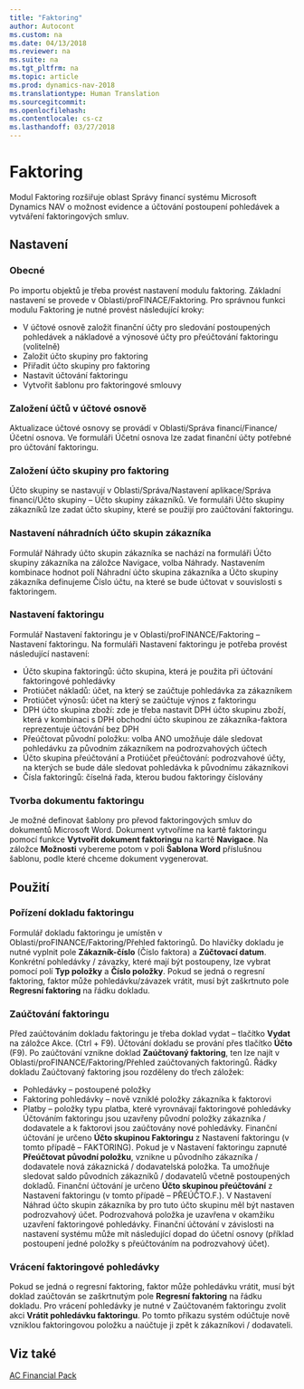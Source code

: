 ```yaml
---
title: "Faktoring"
author: Autocont
ms.custom: na
ms.date: 04/13/2018
ms.reviewer: na
ms.suite: na
ms.tgt_pltfrm: na
ms.topic: article
ms.prod: dynamics-nav-2018
ms.translationtype: Human Translation
ms.sourcegitcommit:
ms.openlocfilehash:
ms.contentlocale: cs-cz
ms.lasthandoff: 03/27/2018
---
```


# <a name="ac-fp-faktoring"></a>Faktoring
Modul Faktoring rozšiřuje oblast Správy financí systému Microsoft Dynamics NAV o možnost evidence a účtování postoupení pohledávek a vytváření faktoringových smluv.

## Nastavení

### Obecné
Po importu objektů je třeba provést nastavení modulu faktoring. Základní nastavení se provede v Oblasti/proFINACE/Faktoring.
Pro správnou funkci modulu Faktoring je nutné provést následující kroky:
* V účtové osnově založit finanční účty pro sledování postoupených pohledávek a nákladové a výnosové účty pro přeúčtování faktoringu (volitelně)
* Založit účto skupiny pro faktoring
* Přiřadit účto skupiny pro faktoring
* Nastavit účtování faktoringu
* Vytvořit šablonu pro faktoringové smlouvy

### Založení účtů v účtové osnově
Aktualizace účtové osnovy se provádí v Oblasti/Správa financí/Finance/Účetní osnova. Ve formuláři Účetní osnova lze zadat finanční účty potřebné pro účtování faktoringu.

### Založení účto skupiny pro faktoring
Účto skupiny se nastavují v Oblasti/Správa/Nastavení aplikace/Správa financí/Účto skupiny – Účto skupiny zákazníků. 
Ve formuláři Účto skupiny zákazníků lze zadat účto skupiny, které se použijí pro zaúčtování faktoringu.

### Nastavení náhradních účto skupin zákazníka
Formulář Náhrady účto skupin zákazníka se nachází na formuláři Účto skupiny zákazníka na záložce Navigace, volba Náhrady.
Nastavením kombinace hodnot polí Náhradní účto skupina zákazníka a Účto skupiny zákazníka definujeme Číslo účtu, na které se bude účtovat v souvislosti s faktoringem.

### Nastavení faktoringu
Formulář Nastavení faktoringu je v Oblasti/proFINANCE/Faktoring – Nastavení faktoringu.
Na formuláři Nastavení faktoringu je potřeba provést následující nastavení:
* Účto skupina faktoringů: účto skupina, která je použita při účtování faktoringové pohledávky
* Protiúčet nákladů: účet, na který se zaúčtuje pohledávka za zákazníkem
* Protiúčet výnosů: účet na který se zaúčtuje výnos z faktoringu
* DPH účto skupina zboží: zde je třeba nastavit DPH účto skupinu zboží, která v kombinaci s DPH obchodní účto skupinou ze zákazníka-faktora reprezentuje účtování bez DPH
* Přeúčtovat původní položku: volba ANO umožňuje dále sledovat pohledávku za původním zákazníkem na podrozvahových účtech
* Účto skupina přeúčtování a Protiúčet přeúčtování:  podrozvahové účty, na kterých se bude dále sledovat pohledávka k původnímu zákazníkovi
* Čísla faktoringů: číselná řada, kterou budou faktoringy číslovány

### Tvorba dokumentu faktoringu
Je možné definovat šablony pro převod faktoringových smluv do dokumentů Microsoft Word.
Dokument vytvoříme na kartě faktoringu pomocí funkce **Vytvořit dokument faktoringu** na kartě **Navigace**.
Na záložce **Možnosti** vybereme potom v poli **Šablona Word** příslušnou šablonu, podle které chceme dokument vygenerovat.

## Použití

### Pořízení dokladu faktoringu
Formulář dokladu faktoringu je umístěn v Oblasti/proFINANCE/Faktoring/Přehled faktoringů. Do hlavičky dokladu je nutné vyplnit pole **Zákazník-číslo** (Číslo faktora) a **Zúčtovací datum**.
Konkrétní pohledávky / závazky, které mají být postoupeny, lze vybrat pomocí polí **Typ položky** a **Číslo položky**. Pokud se jedná o regresní faktoring, faktor může pohledávku/závazek vrátit, musí být zaškrtnuto pole **Regresní faktoring** na řádku dokladu.

### Zaúčtování faktoringu
Před zaúčtováním dokladu faktoringu je třeba doklad vydat – tlačítko **Vydat** na záložce Akce. (Ctrl + F9). Účtování dokladu se prování přes tlačítko **Účto** (F9). Po zaúčtování vznikne doklad **Zaúčtovaný faktoring**, ten lze najít v Oblasti/proFINANCE/Faktoring/Přehled zaúčtovaných faktoringů.
Řádky dokladu Zaúčtovaný faktoring jsou rozděleny do třech záložek:
* Pohledávky – postoupené položky
* Faktoring pohledávky – nově vzniklé položky zákazníka k faktorovi
* Platby – položky typu platba, které vyrovnávají faktoringové pohledávky
Účtováním faktoringu jsou uzavřeny původní položky zákazníka / dodavatele a k faktorovi jsou zaúčtovány nové pohledávky. Finanční účtování je určeno **Účto skupinou Faktoringu** z Nastavení faktoringu (v tomto případě – FAKTORING). 
Pokud je v Nastavení faktoringu zapnuté **Přeúčtovat původní položku**, vznikne u původního zákazníka / dodavatele nová zákaznická / dodavatelská položka. Ta umožňuje sledovat saldo původních zákazníků / dodavatelů včetně postoupených dokladů. Finanční účtování je určeno **Účto skupinou přeúčtování** z Nastavení faktoringu (v tomto případě – PŘEÚČTO.F.). V Nastavení Náhrad účto skupin zákazníka by pro tuto účto skupinu měl být nastaven podrozvahový účet. Podrozvahová položka je uzavřena v okamžiku uzavření faktoringové pohledávky.
Finanční účtování v závislosti na nastavení systému může mít následující dopad do účetní osnovy (příklad postoupení jedné položky s přeúčtováním na podrozvahový účet).

### Vrácení faktoringové pohledávky
Pokud se jedná o regresní faktoring, faktor může pohledávku vrátit, musí být doklad zaúčtován se zaškrtnutým pole **Regresní faktoring** na řádku dokladu.
Pro vrácení pohledávky je nutné v Zaúčtovaném faktoringu zvolit akci **Vrátit pohledávku faktoringu**.
Po tomto příkazu systém odúčtuje nově vzniklou faktoringovou položku a naúčtuje ji zpět k zákazníkovi / dodavateli.

## <a name="see-also"></a>Viz také   

[AC Financial Pack](ac-fp-financial-pack.md)















